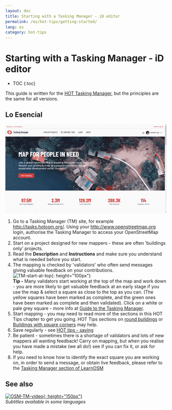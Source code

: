 ```yaml
---
layout: doc
title: Starting with a Tasking Manager - iD editor
permalink: /es/hot-tips/getting-started/
lang: es
category: hot-tips
---
```


Starting with a Tasking Manager - iD editor
============

- TOC
{:toc}

This guide is written for the [HOT Tasking Manager](http://tasks.hotosm.org/), but the principles are the same for all versions.  

Lo Esencial
--------------

![TM Start][]


1. Go to a Tasking Manager (TM) site, for example <http://tasks.hotosm.org/>. Using your <http://www.openstreetmap.org> login, authorise the Tasking Manager to access your OpenStreetMap account.  
2.  Start on a project designed for new mappers - these are often 'buildings only' projects.  
3.  Read the **Description** and **Instructions** and make sure you understand what is needed before you start. 
4.  The mapping is checked by 'validators' who often send messages giving valuable feedback on your contributions.  
![TM-start-at-top]{: height="100px"}  
**Tip -** Many validators start working at the top of the map and work down - you are more likely to get valuable feedback at an early stage if you use the map & select a square as close to the top as you can. (The yellow squares have been marked as complete, and the green ones have been marked as complete and then validated). Click on a white or pale grey square - more info at [Guide to the Tasking Manager](/en/coordination/tasking-manager/).  
5.  Start mapping - you may need to read more of the sections in this HOT Tips chapter to get you going. HOT Tips sections on [round buildings](/en/hot-tips/tracing-round-buildings/) or [Buildings with square corners](/en/hot-tips/tracing-rectangular-buildings/) may help.  
6.  Save regularly - see [HOT tips - saving](/en/hot-tips/saving/)  
4.  Be patient - sometimes there is a shortage of validators and lots of new mappers all wanting feedback! Carry on mapping, but when you realise you have made a mistake (we all do!) see if you can fix it, or ask for help.  
5.  If you need to know how to identify the exact square you are working on, in order to send a message, or obtain live feedback, please refer to the [Tasking Manager section of LearnOSM](/en/coordination/tasking-manager/#referring-to-a-particular-square-when-sending-an-email)  

See also  
---------

[![OSM-TM-video]{: height="150px"}](https://www.youtube.com/watch?v=_feTGQXLf_M&list=PLb9506_-6FMHZ3nwn9heri3xjQKrSq1hN&index=9 "Humanitarian OpenStreetMap Team - Tasking Manager Tutorial Videos")  
*Subtitles available in some languages*  


[TM-start-at-top]:/images/hot-tips/TM-start-at-top-1.png
[TM Start]:/images/hot-tips/tm_start.gif "Tasking Manager selecting a square and loading into the iD editor"
[keymon]:/images/hot-tips/keymon.png
[mark task as done]:/images/hot-tips/mark-task-as-done.png
[OSM-TM-video]: /images/hot-tips/OSM-TM-video.png "Humanitarian OpenStreetMap Team - Tasking Manager Tutorial Videos"